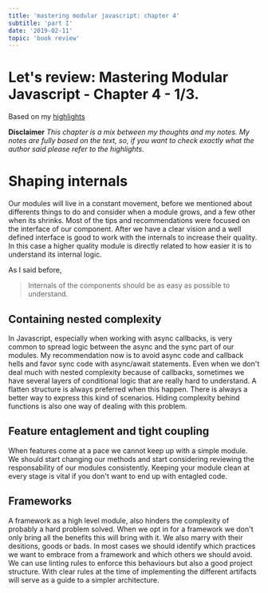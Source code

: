```yaml
---
title: 'mastering modular javascript: chapter 4'
subtitle: 'part I'
date: '2019-02-11'
topic: 'book review'
---
```


# Let's review: Mastering Modular Javascript - Chapter 4 - 1/3.

Based on my [highlights](https://github.com/neomaxzero/m-quickreview/blob/master/mastering-modular-js/chapter-04.md)

**Disclaimer**
_This chapter is a mix between my thoughts and my notes.
My notes are fully based on the text, so, if you want to check exactly what the author said please refer to the highlights._

# Shaping internals

Our modules will live in a constant movement, before we mentioned about differents things to do and consider when a module grows, and a few other when its shrinks. Most of the tips and recommendations were focused on the interface of our component. After we have a clear vision and a well defined interface is good to work with the internals to increase their quality. In this case a higher quality module is directly related to how easier it is to understand its internal logic.

As I said before,

> Internals of the components should be as easy as possible to understand.

## Containing nested complexity

In Javascript, especially when working with async callbacks, is very common to spread logic between the async and the sync part of our modules. My recommendation now is to avoid async code and callback hells and favor sync code with async/await statements. Even when we don't deal much with nested complexity because of callbacks, sometimes we have several layers of conditional logic that are really hard to understand. A flatten structure is always preferred when this happen. There is always a better way to express this kind of scenarios. Hiding complexity behind functions is also one way of dealing with this problem.

## Feature entaglement and tight coupling

When features come at a pace we cannot keep up with a simple module. We should start changing our methods and start considering reviewing the responsability of our modules consistently. Keeping your module clean at every stage is vital if you don't want to end up with entagled code.

## Frameworks

A framework as a high level module, also hinders the complexity of probably a hard problem solved. When we opt in for a framework we don't only bring all the benefits this will bring with it. We also marry with their desitions, goods or bads. In most cases we should identify which practices we want to embrace from a framework and which others we should avoid. We can use linting rules to enforce this behaviours but also a good project structure. With clear rules at the time of implementing the different artifacts will serve as a guide to a simpler architecture.
